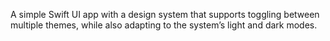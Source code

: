 A simple Swift UI app with a design system that supports toggling between multiple themes, while also adapting to the system’s light and dark modes.
